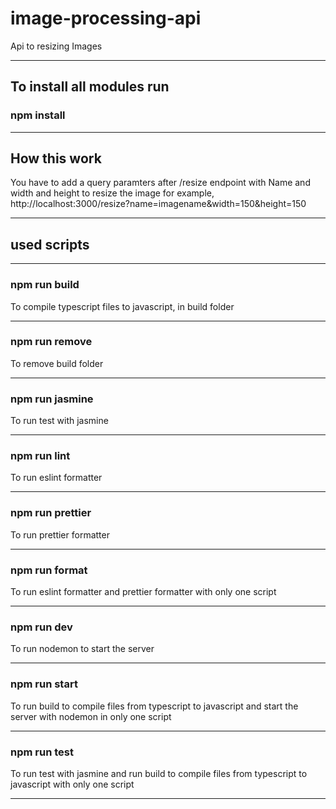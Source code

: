 # image-processing-api
Api to resizing Images

-------------------------------------------------------------------------------------------------------------------------------------------------

## To install all modules run
### npm install
-------------------------------------------------------------------------------------------------------------------------------------------------


## How this work
You have to add a query paramters after /resize endpoint with Name and width and height to resize the image for example,
http://localhost:3000/resize?name=imagename&width=150&height=150

-------------------------------------------------------------------------------------------------------------------------------------------------

## used scripts

-------------------------------------------------------------------------------------------------------------------------------------------------

### npm run build
To compile typescript files to javascript, in build folder

-------------------------------------------------------------------------------------------------------------------------------------------------

### npm run remove
To remove build folder

-------------------------------------------------------------------------------------------------------------------------------------------------

### npm run jasmine
To run test with jasmine

-------------------------------------------------------------------------------------------------------------------------------------------------

### npm run lint
To run eslint formatter

-------------------------------------------------------------------------------------------------------------------------------------------------

### npm run prettier
To run prettier formatter

-------------------------------------------------------------------------------------------------------------------------------------------------

### npm run format
To run eslint formatter and prettier formatter with only one script

-------------------------------------------------------------------------------------------------------------------------------------------------

### npm run dev
To run nodemon to start the server

-------------------------------------------------------------------------------------------------------------------------------------------------

### npm run start
To run build to compile files from typescript to javascript and start the server with nodemon in only one script

-------------------------------------------------------------------------------------------------------------------------------------------------

### npm run test
To run test with jasmine and run build to compile files from typescript to javascript with only one script

-------------------------------------------------------------------------------------------------------------------------------------------------
